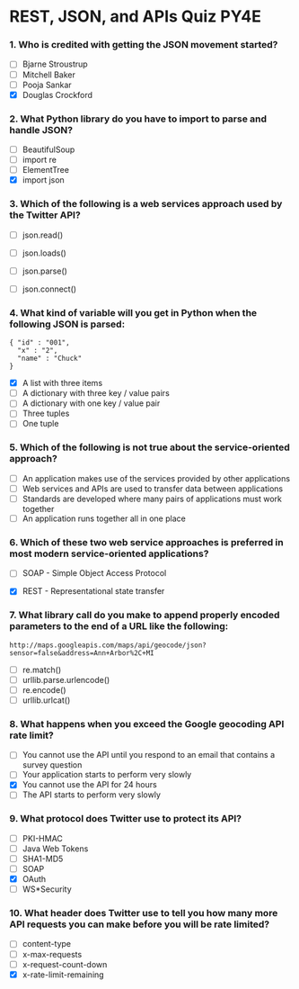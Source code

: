 # REST, JSON, and APIs Quiz PY4E

### 1. Who is credited with getting the JSON movement started?
- [ ] Bjarne Stroustrup
- [ ] Mitchell Baker
- [ ] Pooja Sankar
- [x] Douglas Crockford

### 2. What Python library do you have to import to parse and handle JSON?
- [ ] BeautifulSoup
- [ ] import re
- [ ] ElementTree
- [x] import json

### 3. Which of the following is a web services approach used by the Twitter API?   
- [ ] json.read() 
- [ ] json.loads()
- [ ] json.parse()
- [ ] json.connect()


### 4. What kind of variable will you get in Python when the following JSON is parsed:
```
{ "id" : "001",
  "x" : "2",
  "name" : "Chuck"
}
```  
- [x] A list with three items
- [ ] A dictionary with three key / value pairs
- [ ] A dictionary with one key / value pair
- [ ] Three tuples
- [ ] One tuple

### 5. Which of the following is not true about the service-oriented approach?
- [ ] An application makes use of the services provided by other applications
- [ ] Web services and APIs are used to transfer data between applications
- [ ] Standards are developed where many pairs of applications must work together
- [ ] An application runs together all in one place 

### 6. Which of these two web service approaches is preferred in most modern service-oriented applications?
- [ ] SOAP - Simple Object Access Protocol
- [x] REST - Representational state transfer


### 7. What library call do you make to append properly encoded parameters to the end of a URL like the following:
```
http://maps.googleapis.com/maps/api/geocode/json?sensor=false&address=Ann+Arbor%2C+MI
```
- [ ] re.match()
- [ ] urllib.parse.urlencode()
- [ ] re.encode()
- [ ] urllib.urlcat()

### 8. What happens when you exceed the Google geocoding API rate limit? 
- [ ] You cannot use the API until you respond to an email that contains a survey question
- [ ] Your application starts to perform very slowly
- [x] You cannot use the API for 24 hours
- [ ] The API starts to perform very slowly

### 9. What protocol does Twitter use to protect its API?
- [ ] PKI-HMAC
- [ ] Java Web Tokens
- [ ] SHA1-MD5
- [ ] SOAP
- [x] OAuth
- [ ] WS*Security

### 10. What header does Twitter use to tell you how many more API requests you can make before you will be rate limited?
- [ ] content-type
- [ ] x-max-requests
- [ ] x-request-count-down
- [x] x-rate-limit-remaining
